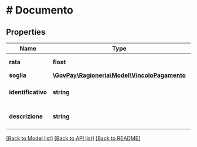 # # Documento

## Properties

Name | Type | Description | Notes
------------ | ------------- | ------------- | -------------
**rata** | **float** | Rata del documento |
**soglia** | [**\GovPay\Ragioneria\Model\VincoloPagamento**](VincoloPagamento.md) |  |
**identificativo** | **string** | Identificativo del documento |
**descrizione** | **string** | descrizione del documento |

[[Back to Model list]](../../README.md#models) [[Back to API list]](../../README.md#endpoints) [[Back to README]](../../README.md)
